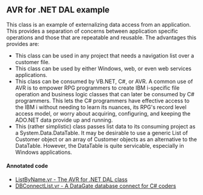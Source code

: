 ﻿## AVR for .NET DAL example

This class is an example of externalizing data access from an application. This provides a separation of concerns between application specific operations and those that are repeatable and reusable. The advantages this provides are:

* This class can be used in any project that needs a navigation list over a customer file. 
* This class can be used by either Windows, web, or even web services applications. 
* This class can be consumed by VB.NET, C#, or AVR. A common use of AVR is to empower RPG programmers
  to create IBM i-specific file operation and business logic classes that can later be consumed by C#
  programmers. This lets the C# programmers have effective access to the IBM i without needing to learn 
  its nuances, its RPG's record level access model, or worry about acquiring, configuring, and keeping the
  ADO.NET data provide up and running. 
* This (rather simplistic) class passes list data to its consuming project as a System.Data.DataTable. It may
  be desirable to use a generic List of Customer object or an array of Customer objects as an alternative 
  to the DataTable. However, the DataTable is quite servicable, especially in Windows applications.  

#### Annotated code

* [ListByName.vr - The AVR for .NET DAL class ](https://asna.github.io/dotnet-avr-example-dal-class/ListByName.html)
* [DBConnectList.vr - A DataGate database connect for C# coders](https://asna.github.io/dotnet-avr-example-dal-class/DBConnection.html)

